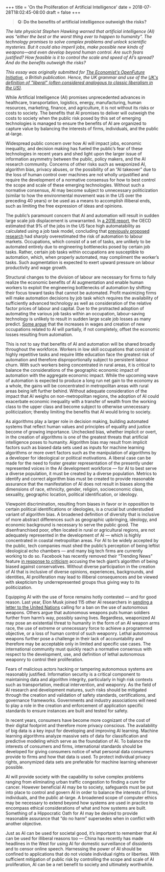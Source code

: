 +++
title = 'On the Proliferation of Artificial Intelligence'
date = 2018-07-28T18:02:45-08:00
draft = false
+++
> **Q: Do the benefits of artificial intelligence outweigh the risks?**

*The late physicist Stephen Hawking warned that artificial intelligence (AI) was “either the best or the worst thing ever to happen to humanity”. The technology promises to solve complex problems and unlock scientific mysteries. But it could also imperil jobs, make possible new kinds of weapons—and even develop beyond human control. Are such fears justified? How feasible is it to control the scale and speed of AI’s spread? And do the benefits outweigh the risks?*
> 

*This essay was originally submitted for [The Economist's OpenFuture Initiative](https://www.economist.com/openfuture), a British publication. Hence, the UK grammar and use of the [UK's definition of "liberal" (often considered analogous to classic liberalism in the US)](https://en.wikipedia.org/wiki/Classical%20liberalism).*

While Artificial Intelligence (AI) promises unprecedented advances in healthcare, transportation, logistics, energy, manufacturing, human resources, marketing, finance, and agriculture, it is not without its risks or costs to society. The benefits that AI promises to deliver will outweigh the costs to society when the public risk posed by this set of emerging technologies is managed to ensure the benefits of AI are organized to capture value by balancing the interests of firms, individuals, and the public at-large.

Widespread public concern over how AI will impact jobs, economic inequality, and decision making has fueled the public’s fear of these technologies in recent years and shed light upon the larger issue of information asymmetry between the public, policy makers, and the AI research community. Concerns of other risks such as weaponized AI, algorithm bias, privacy abuses, or the possibility of an “AI takeover” due to the loss of human control over machines are not wholly unjustified and require the development of a normative consensus for how to best control the scope and scale of these emerging technologies. Without such a normative consensus, AI may become subject to unnecessary politicization (similar to how the environmental movement was in the US over the preceding 40 years) or be used as a means to accomplish illiberal ends, such as limiting the free expression of ideas and opinions.

The public’s paramount concern that AI and automation will result in sudden large scale job displacement is unwarranted. In [a 2016 report](https://www.oecd-ilibrary.org/social-issues-migration-health/the-risk-of-automation-for-jobs-in-oecd-countries_5jlz9h56dvq7-en), the OECD estimated that 9% of the jobs in the US face high automatability as calculated using a job task model, concluding that [previously proposed research](https://www.oxfordmartin.ox.ac.uk/publications/view/1314) had sharply overestimated the risk of automation to labour markets. Occupations, which consist of a set of tasks, are unlikely to be automated entirely due to engineering bottlenecks posed by certain job tasks. Rather, certain job tasks within occupations are susceptible to automation, which, when properly automated, may compliment the worker’s tasks. Such augmentation is expected to exert upward pressure on labour productivity and wage growth.

Structural changes to the division of labour are necessary for firms to fully realize the economic benefits of AI augmentation and enable human workers to exploit the engineering bottlenecks of automation by shifting their focus toward tasks that cannot be automated. Profit maximizing firms will make automation decisions by job task which requires the availability of sufficiently advanced technology as well as consideration of the relative factor prices of labour and capital. Due to the protracted adoption of automating the various job tasks within an occupation, labour-saving technology is unlikely to result in sudden large scale job losses as many predict. [Some argue](https://www.oecd-ilibrary.org/social-issues-migration-health/the-risk-of-automation-for-jobs-in-oecd-countries_5jlz9h56dvq7-en) that the increases in wages and creation of new occupations related to AI will partially, if not completely, offset the economic losses resulting from automation.

This is not to say that benefits of AI and automation will be shared broadly throughout the workforce. Workers in low skill occupations that consist of highly repetitive tasks and require little education face the greatest risk of automation and therefore disproportionally subject to persistent labour churn. With such workers being concentrated in rural areas, it is critical to balance the considerations of the geographic economic impact of automation with the aggregate economic impact. While the upcoming wave of automation is expected to produce a long run net gain to the economy as a whole, the gains will be concentrated in metropolitan areas with rural areas being left further behind. Without adequate consideration of the impact that AI weighs on non-metropolitan regions, the adoption of AI could exacerbate economic inequality with a transfer of wealth from the working class to the upper class and become subject to otherwise unnecessary politicization; thereby limiting the benefits that AI would bring to society.

As algorithms play a larger role in decision making, building automated systems that reflect human values and principles of equality and justice become of growing importance. Unchecked bias, whether implicit or overt, in the creation of algorithms is one of the greatest threats that artificial intelligence poses to humanity. Algorithm bias may result from implicit factors such as biased data sets used as inputs for machine learning algorithms or more overt factors such as the manipulation of algorithms by a developer for ideological or political motivations. A liberal case can be made for the need to foster greater representation of the presently under represented voices in the AI development workforce — for AI to best serve a diverse population, it must be created by a diverse population. Metrics to identify and correct algorithm bias must be created to provide reasonable assurance that the manifestation of AI does not result in biases along the dimensions of race, ethnicity, gender, religion, socioeconomic class, sexuality, geographic location, political identification, or ideology.

Viewpoint discrimination, resulting from biases in favor or in opposition to certain political identifications or ideologies, is a crucial but understudied variant of algorithm bias. A broadened definition of diversity that is inclusive of more abstract differences such as geographic upbringing, ideology, and economic background is necessary to serve the public good. The disenfranchised poor, often located in rural or agricultural regions, are not adequately represented in the development of AI — which is highly concentrated in coastal metropolitan areas. For AI to be widely accepted by the public, tech companies must shed the public’s perception of being leftist ideological echo chambers — and many big tech firms are currently working to do so. Facebook has recently removed their “Trending News” feature [in response to criticism](https://www.theverge.com/2018/6/1/17417428/facebook-trending-topics-being-removed) accusing the tech giant’s algorithm of being biased against conservatives. Without diverse participation in the creation of AI that is inclusive of diverse opinions, experiences, backgrounds, and identities, AI proliferation may lead to illiberal consequences and be viewed with skepticism by underrepresented groups thus giving way to its politicization.

Equipping AI with the use of force remains hotly contested — and for good reason. Last year, Elon Musk joined 115 other AI researchers in [sending a letter to the United Nations](https://futureoflife.org/autonomous-weapons-open-letter-2017/) calling for a ban on the use of autonomous weapons. Others argue that autonomous weapons puts human soldiers further from harm’s way, possibly saving lives. Regardless, weaponized AI may pose an existential threat to humanity in the form of an AI weapon arms race, the use of extreme or unnecessary force to achieve a programmed objective, or a loss of human control of such weaponry. Lethal autonomous weapons further pose a challenge in their lack of accountability and therefore may be acceptable only in limited and specific use cases. The international community must quickly reach a normative consensus with respect to the development, use, and definition of lethal autonomous weaponry to control their proliferation.

Fears of malicious actors hacking or tampering autonomous systems are reasonably justified. Information security is a critical component to maintaining data and algorithm integrity, particularly in high risk contexts such as transportation, medical intervention, and weaponry. As the field of AI research and development matures, such risks should be mitigated through the creation and validation of safety standards, certifications, and governance frameworks. Governments and industry associations will need to play a role in the creation and enforcement of application specific standards to ensure instances are built and tested for safety.

In recent years, consumers have become more cognizant of the cost of their digital footprint and therefore more privacy conscious. The availability of big data is a key input for developing and improving AI learning. Machine learning algorithms analyze massive sets of data for classification and predictive modeling which serve as the foundation of AI. To balance the interests of consumers and firms, international standards should be developed for giving consumers notice of what personal data consumers provide to firms and how that data is used. To protect individual privacy rights, anonymized data sets are preferable for machine learning whenever possible.

AI will provide society with the capability to solve complex problems ranging from eliminating urban traffic congestion to finding a cure for cancer. However beneficial AI may be to society, safeguards must be put into place to control and govern AI in order to balance the interests of firms, individuals, and the public at-large. A broadened scope of computer ethics may be necessary to extend beyond how systems are used in practice to encompass ethical considerations of what and how systems are built. Something of a Hippocratic Oath for AI may be desired to provide reasonable assurance that “do no harm” supersedes when in conflict with another objective.

Just as AI can be used for societal good, it’s important to remember that AI can be used for illiberal reasons too — China has recently has made headlines in the West for using AI for domestic surveillance of dissidents and to censor online speech. Harnessing the power of AI should be confined to applications that do not violate individual rights or liberties. With sufficient mitigation of public risk by controlling the scope and scale of AI proliferation, AI can be a net benefit to society and ultimately worthwhile.